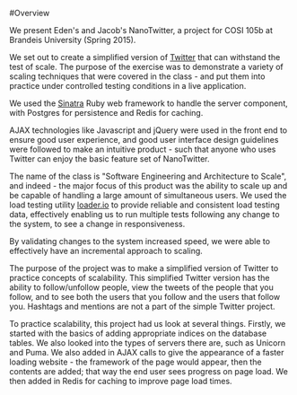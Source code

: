 #Overview

We present Eden's and Jacob's NanoTwitter, a project for COSI 105b at Brandeis University (Spring 2015). 

We set out to create a simplified version of [Twitter](twitter.com) that can withstand the test of scale. The purpose of the exercise was to demonstrate a variety of scaling techniques that were covered in the class - and put them into practice under controlled testing conditions in a live application.

We used the [Sinatra](www.sinatrarb.com) Ruby web framework to handle the server component, with Postgres for persistence and Redis for caching.

AJAX technologies like Javascript and jQuery were used in the front end to ensure good user experience, and good user interface design guidelines were followed to make an intuitive product - such that anyone who uses Twitter can enjoy the basic feature set of NanoTwitter.

The name of the class is "Software Engineering and Architecture to Scale", and indeed - the major focus of this product was the ability to scale up and be capable of handling a large amount of simultaneous users. We used the load testing utility [loader.io](www.loader.io) to provide reliable and consistent load testing data, effectively enabling us to run multiple tests following any change to the system, to see a change in responsiveness.

By validating changes to the system increased speed, we were able to effectively have an incremental approach to scaling.



The purpose of the project was to make a simplified version of Twitter to practice concepts of scalability. This simplified Twitter version has the ability to follow/unfollow people, view the tweets of the people that you follow, and to see both the users that you follow and the users that follow you. Hashtags and mentions are not a part of the simple Twitter project.

To practice scalability, this project had us look at several things. Firstly, we started with the basics of adding appropriate indices on the database tables. We also looked into the types of servers there are, such as Unicorn and Puma. We also added in AJAX calls to give the appearance of a faster loading website - the framework of the page would appear, then the contents are added; that way the end user sees progress on page load. We then added in Redis for caching to improve page load times.
